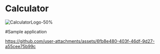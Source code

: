 # Calculator
![CalculatorLogo-50%](https://github.com/user-attachments/assets/6e0401fa-7185-4b78-9494-08e2f298588f)


#Sample application

https://github.com/user-attachments/assets/6fb8e480-403f-46df-9d27-a55cee75b99c

